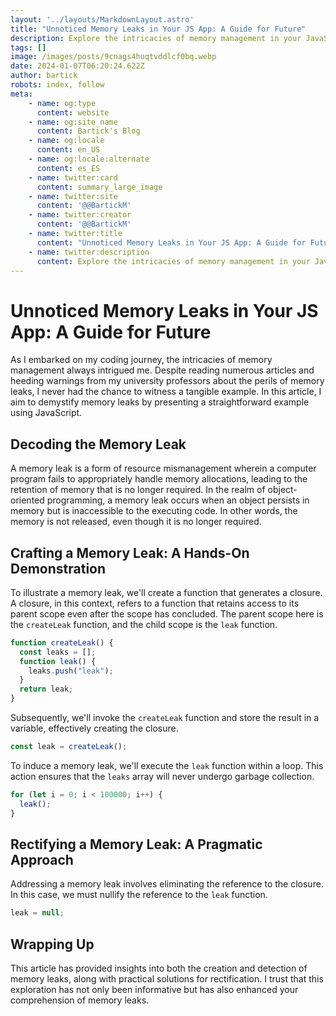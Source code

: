 ```yaml
---
layout: '../layouts/MarkdownLayout.astro'
title: "Unnoticed Memory Leaks in Your JS App: A Guide for Future"
description: Explore the intricacies of memory management in your JavaScript application with this informative guide designed for students. Delve into the often unnoticed world of memory leaks, gaining insights into their detection and resolution. Enhance your understanding of JavaScript programming as you uncover potential memory issues that may be affecting your app's performance. Whether you're a novice or an experienced coder, this resource will empower you to address memory leaks and optimize your JS application for smoother functionality.
tags: []
image: /images/posts/9cnags4huqtvddlcf0bq.webp
date: 2024-01-07T06:20:24.622Z
author: bartick
robots: index, follow
meta:
    - name: og:type
      content: website
    - name: og:site_name
      content: Bartick's Blog
    - name: og:locale
      content: en_US
    - name: og:locale:alternate
      content: es_ES
    - name: twitter:card
      content: summary_large_image
    - name: twitter:site
      content: '@@BartickM'
    - name: twitter:creator
      content: '@@BartickM'
    - name: twitter:title
      content: "Unnoticed Memory Leaks in Your JS App: A Guide for Future"
    - name: twitter:description
      content: Explore the intricacies of memory management in your JavaScript application with this informative guide designed for students. Delve into the often unnoticed world of memory leaks, gaining insights into their detection and resolution. Enhance your understanding of JavaScript programming as you uncover potential memory issues that may be affecting your app's performance. Whether you're a novice or an experienced coder, this resource will empower you to address memory leaks and optimize your JS application for smoother functionality.
---
```


# Unnoticed Memory Leaks in Your JS App: A Guide for Future

As I embarked on my coding journey, the intricacies of memory management always intrigued me. Despite reading numerous articles and heeding warnings from my university professors about the perils of memory leaks, I never had the chance to witness a tangible example. In this article, I aim to demystify memory leaks by presenting a straightforward example using JavaScript.

## Decoding the Memory Leak

A memory leak is a form of resource mismanagement wherein a computer program fails to appropriately handle memory allocations, leading to the retention of memory that is no longer required. In the realm of object-oriented programming, a memory leak occurs when an object persists in memory but is inaccessible to the executing code. In other words, the memory is not released, even though it is no longer required.

## Crafting a Memory Leak: A Hands-On Demonstration

To illustrate a memory leak, we'll create a function that generates a closure. A closure, in this context, refers to a function that retains access to its parent scope even after the scope has concluded. The parent scope here is the `createLeak` function, and the child scope is the `leak` function.

```js
function createLeak() {
  const leaks = [];
  function leak() {
    leaks.push("leak");
  }
  return leak;
}
```

Subsequently, we'll invoke the `createLeak` function and store the result in a variable, effectively creating the closure.

```js
const leak = createLeak();
```

To induce a memory leak, we'll execute the `leak` function within a loop. This action ensures that the `leaks` array will never undergo garbage collection.

```js
for (let i = 0; i < 100000; i++) {
  leak();
}
```

## Rectifying a Memory Leak: A Pragmatic Approach

Addressing a memory leak involves eliminating the reference to the closure. In this case, we must nullify the reference to the `leak` function.

```js
leak = null;
```

## Wrapping Up

This article has provided insights into both the creation and detection of memory leaks, along with practical solutions for rectification. I trust that this exploration has not only been informative but has also enhanced your comprehension of memory leaks.